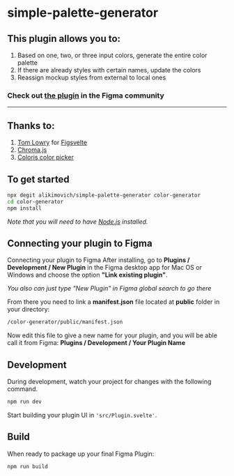 # simple-palette-generator

## This plugin allows you to:

1. Based on one, two, or three input colors, generate the entire color palette
2. If there are already styles with certain names, update the colors
3. Reassign mockup styles from external to local ones

### Check out [the plugin](https://www.figma.com/community/plugin/1188272907622673567) in the Figma community

---

## Thanks to:

1. [Tom Lowry](https://github.com/thomas-lowry) for [Figsvelte](https://github.com/thomas-lowry/figsvelte)
2. [Chroma.js](https://gka.github.io/chroma.js/)
3. [Coloris color picker](https://coloris.js.org)

## To get started

```bash
npx degit alikimovich/simple-palette-generator color-generator
cd color-generator
npm install
```

_Note that you will need to have [Node.js](https://nodejs.org/) installed._

## Connecting your plugin to Figma

Connecting your plugin to Figma
After installing, go to **Plugins / Development / New Plugin** in the Figma desktop app for Mac OS or Windows and choose the option **"Link existing plugin"**.

_You also can just type "New Plugin" in Figma global search to go there_

From there you need to link a **manifest.json** file located at **public** folder in your directory:

```bash
/color-generator/public/manifest.json
```

Now edit this file to give a new name for your plugin, and you will be able call it from Figma: **Plugins / Development / Your Plugin Name**

## Development

During development, watch your project for changes with the following command.

```bash
npm run dev
```

Start building your plugin UI in `'src/Plugin.svelte'`.

## Build

When ready to package up your final Figma Plugin:

```bash
npm run build
```
